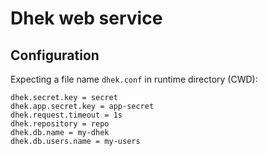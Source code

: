 # Dhek web service

## Configuration

Expecting a file name `dhek.conf` in runtime directory (CWD):

```
dhek.secret.key = secret
dhek.app.secret.key = app-secret
dhek.request.timeout = 1s
dhek.repository = repo
dhek.db.name = my-dhek
dhek.db.users.name = my-users
```
